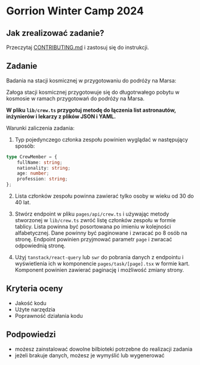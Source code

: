 # Gorrion Winter Camp 2024

## Jak zrealizować zadanie?

Przeczytaj [CONTRIBUTING.md](./CONTRIBUTING.md) i zastosuj się do instrukcji.

## Zadanie

Badania na stacji kosmicznej w przygotowaniu do podróży na Marsa:

Załoga stacji kosmicznej przygotowuje się do długotrwałego pobytu w kosmosie w ramach przygotowań do podróży na Marsa.

**W pliku `lib/crew.ts` przygotuj metodę do łączenia list astronautów, inżynierów i lekarzy z plików JSON i YAML.**

Warunki zaliczenia zadania:

1. Typ pojedynczego członka zespołu powinien wyglądać w następujący sposób:

```ts
type CrewMember = {
    fullName: string;
    nationality: string;
    age: number;
    profession: string;
};
```

2. Lista członków zespołu powinna zawierać tylko osoby w wieku od 30 do 40 lat.

3. Stwórz endpoint w pliku `pages/api/crew.ts` i używając metody stworzonej w `lib/crew.ts` zwróć listę członków zespołu w formie tablicy. Lista powinna być posortowana po imieniu w kolejności alfabetycznej. Dane powinny być paginowane i zwracać po 8 osób na stronę. Endpoint powinien przyjmować parametr `page` i zwracać odpowiednią stronę.

4. Użyj `tanstack/react-query` lub `swr` do pobrania danych z endpointu i wyświetlenia ich w komponencie `pages/task/[page].tsx` w formie kart. Komponent powinien zawierać paginację i możliwość zmiany strony.

## Kryteria oceny

-   Jakość kodu
-   Użyte narzędzia
-   Poprawność działania kodu

## Podpowiedzi

-   możesz zainstalować dowolne bilbioteki potrzebne do realizacji zadania
-   jeżeli brakuje danych, możesz je wymyślić lub wygenerować
